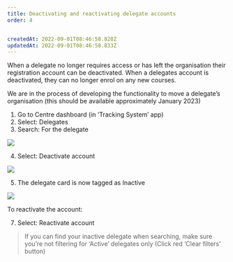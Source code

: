 ```yaml
---
title: Deactivating and reactivating delegate accounts
order: 4


createdAt: 2022-09-01T08:46:58.828Z
updatedAt: 2022-09-01T08:46:58.833Z
---
```

When a delegate no longer requires access or has left the organisation their registration account can be deactivated. When a delegates account is deactivated, they can no longer enrol on any new courses. ​

We are in the process of developing the functionality to move a delegate’s organisation (this should be available approximately January 2023)​

1. Go to Centre dashboard (in ‘Tracking System’ app) ​
2. Select: Delegates​
3. Search: For the delegate​

![](/img/cm-6-13-Deactivating.jpg)

4. Select: Deactivate account​

![](/img/cm-6-14-Deactivating.jpg)

5. The delegate card is now tagged as Inactive​

![](/img/cm-6-15-Deactivating.jpg)

To reactivate the account:​

7. Select: Reactivate account​

> If you can find your inactive delegate when searching, make sure you’re not filtering for ‘Active’ delegates only (Click red ‘Clear filters’ button)  ​